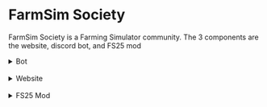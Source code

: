 # FarmSim Society

FarmSim Society is a Farming Simulator community. The 3 components are the website, discord bot, and FS25 mod

<details>
<summary>Bot</summary>

The bot component of the community

<details>
<summary>Bot commands</summary>

- ## Economy
    - /bank - Shows users bank accont
    - /transfer player user \<username\> amount \<amount\>
    - /transfer server

</details>

<br/>

<details>
<summary>Database Schema</summary>

- users
    - id Integer Primary Key
    - username String
    - discord_id Integer
    - join_date DATETIME DEFAULT DATETIME NOW
    - is_admin Boolean DEFAULT false
    - farm_manager Boolean DEFAULT false
- bank
    - id INTEGER PRIMARY KEY
    - discord_id INTEGER FOREIGN KEY users(discord_id)
    - balance INTEGER default 10000
- servers
    - id INTEGER PRIMARY KEY
    - ip String
    - name String
    - map String
- user_servers
    - user_id Integer
    - server_id Integer
    - PRIMARY KEY (user_id, server_id)
    - FOREIGN KEY (user_id) REFERENCES users(id) ON DELETE CASCADE
    - FOREIGN KEY (server_id) REFERENCES servers(id) ON DELETE CASCADE

</details>

<br/>

<details>
<summary>Alembic commands</summary>

```shell
# Create new database revision
alembic revision --autogenerate -m "Description"

# Migrate to new revision
alembic upgrade head

# View history
alembic history
```

</details>

<br/>

<details>
<summary>Requirements</summary>

- aiohappyeyeballs==2.4.3
- aiohttp==3.11.8
- aiosignal==1.3.1
- alembic==1.14.0
- async-timeout==5.0.1
- attrs==24.2.0
- blinker==1.9.0
- certifi==2024.8.30
- charset-normalizer==3.4.0
- click==8.1.7
- discord.py==2.4.0
- Flask==3.1.0
- frozenlist==1.5.0
- greenlet==3.1.1
- idna==3.10
- itsdangerous==2.2.0
- Jinja2==3.1.4
- Mako==1.3.6
- MarkupSafe==3.0.2
- multidict==6.1.0
- propcache==0.2.0
- PyMySQL==1.1.1
- python-dotenv==1.0.1
- requests==2.32.3
- SQLAlchemy==2.0.36
- typing_extensions==4.12.2
- urllib3==2.2.3
- websockets==14.1
- Werkzeug==3.1.3
- yarl==1.18.0

</details>

<br/>

<details>
<summary>Todo</summary>

- Log every command run
    - To channel
    - More verbose

</details>
</details>

<br/>

<details>
<summary>Website</summary>

The website component of the community

<details>
<summary>Todo</summary>

</details>

</details>

<br/>

<details>
<summary>FS25 Mod</summary>

The FS25 mod component of the community

<details>
<summary>Todo</summary>

</details>

</details>
